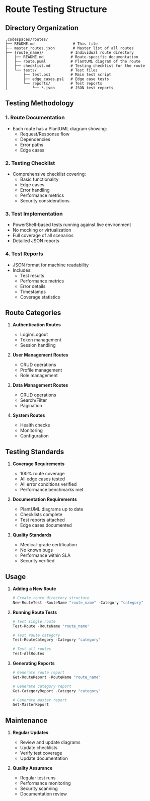 # Route Testing Structure

## Directory Organization
```
.codespaces/routes/
├── README.md                 # This file
├── master_routes.json        # Master list of all routes
├── {route_name}/            # Individual route directory
│   ├── README.md            # Route-specific documentation
│   ├── route.puml           # PlantUML diagram of the route
│   ├── checklist.md         # Testing checklist for the route
│   └── tests/               # Test files
│       ├── test.ps1         # Main test script
│       ├── edge_cases.ps1   # Edge case tests
│       └── reports/         # Test reports
│           └── *.json       # JSON test reports
```

## Testing Methodology

### 1. Route Documentation
- Each route has a PlantUML diagram showing:
  - Request/Response flow
  - Dependencies
  - Error paths
  - Edge cases

### 2. Testing Checklist
- Comprehensive checklist covering:
  - Basic functionality
  - Edge cases
  - Error handling
  - Performance metrics
  - Security considerations

### 3. Test Implementation
- PowerShell-based tests running against live environment
- No mocking or virtualization
- Full coverage of all scenarios
- Detailed JSON reports

### 4. Test Reports
- JSON format for machine readability
- Includes:
  - Test results
  - Performance metrics
  - Error details
  - Timestamps
  - Coverage statistics

## Route Categories

1. **Authentication Routes**
   - Login/Logout
   - Token management
   - Session handling

2. **User Management Routes**
   - CRUD operations
   - Profile management
   - Role management

3. **Data Management Routes**
   - CRUD operations
   - Search/Filter
   - Pagination

4. **System Routes**
   - Health checks
   - Monitoring
   - Configuration

## Testing Standards

1. **Coverage Requirements**
   - 100% route coverage
   - All edge cases tested
   - All error conditions verified
   - Performance benchmarks met

2. **Documentation Requirements**
   - PlantUML diagrams up to date
   - Checklists complete
   - Test reports attached
   - Edge cases documented

3. **Quality Standards**
   - Medical-grade certification
   - No known bugs
   - Performance within SLA
   - Security verified

## Usage

1. **Adding a New Route**
   ```powershell
   # Create route directory structure
   New-RouteTest -RouteName "route_name" -Category "category"
   ```

2. **Running Route Tests**
   ```powershell
   # Test single route
   Test-Route -RouteName "route_name"

   # Test route category
   Test-RouteCategory -Category "category"

   # Test all routes
   Test-AllRoutes
   ```

3. **Generating Reports**
   ```powershell
   # Generate route report
   Get-RouteReport -RouteName "route_name"

   # Generate category report
   Get-CategoryReport -Category "category"

   # Generate master report
   Get-MasterReport
   ```

## Maintenance

1. **Regular Updates**
   - Review and update diagrams
   - Update checklists
   - Verify test coverage
   - Update documentation

2. **Quality Assurance**
   - Regular test runs
   - Performance monitoring
   - Security scanning
   - Documentation review
